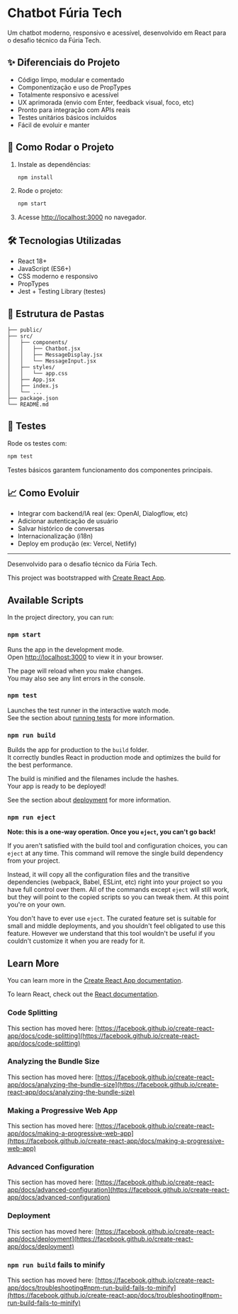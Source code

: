 # Chatbot Fúria Tech

Um chatbot moderno, responsivo e acessível, desenvolvido em React para o desafio técnico da Fúria Tech.

## ✨ Diferenciais do Projeto
- Código limpo, modular e comentado
- Componentização e uso de PropTypes
- Totalmente responsivo e acessível
- UX aprimorada (envio com Enter, feedback visual, foco, etc)
- Pronto para integração com APIs reais
- Testes unitários básicos incluídos
- Fácil de evoluir e manter

## 🚀 Como Rodar o Projeto
1. Instale as dependências:
   ```bash
   npm install
   ```
2. Rode o projeto:
   ```bash
   npm start
   ```
3. Acesse [http://localhost:3000](http://localhost:3000) no navegador.

## 🛠️ Tecnologias Utilizadas
- React 18+
- JavaScript (ES6+)
- CSS moderno e responsivo
- PropTypes
- Jest + Testing Library (testes)

## 📁 Estrutura de Pastas
```
├── public/
├── src/
│   ├── components/
│   │   ├── Chatbot.jsx
│   │   ├── MessageDisplay.jsx
│   │   └── MessageInput.jsx
│   ├── styles/
│   │   └── app.css
│   ├── App.jsx
│   ├── index.js
│   └── ...
├── package.json
└── README.md
```

## 🧪 Testes
Rode os testes com:
```bash
npm test
```
Testes básicos garantem funcionamento dos componentes principais.

## 📈 Como Evoluir
- Integrar com backend/IA real (ex: OpenAI, Dialogflow, etc)
- Adicionar autenticação de usuário
- Salvar histórico de conversas
- Internacionalização (i18n)
- Deploy em produção (ex: Vercel, Netlify)

---

Desenvolvido para o desafio técnico da Fúria Tech.



This project was bootstrapped with [Create React App](https://github.com/facebook/create-react-app).

## Available Scripts

In the project directory, you can run:

### `npm start`

Runs the app in the development mode.\
Open [http://localhost:3000](http://localhost:3000) to view it in your browser.

The page will reload when you make changes.\
You may also see any lint errors in the console.

### `npm test`

Launches the test runner in the interactive watch mode.\
See the section about [running tests](https://facebook.github.io/create-react-app/docs/running-tests) for more information.

### `npm run build`

Builds the app for production to the `build` folder.\
It correctly bundles React in production mode and optimizes the build for the best performance.

The build is minified and the filenames include the hashes.\
Your app is ready to be deployed!

See the section about [deployment](https://facebook.github.io/create-react-app/docs/deployment) for more information.

### `npm run eject`

**Note: this is a one-way operation. Once you `eject`, you can't go back!**

If you aren't satisfied with the build tool and configuration choices, you can `eject` at any time. This command will remove the single build dependency from your project.

Instead, it will copy all the configuration files and the transitive dependencies (webpack, Babel, ESLint, etc) right into your project so you have full control over them. All of the commands except `eject` will still work, but they will point to the copied scripts so you can tweak them. At this point you're on your own.

You don't have to ever use `eject`. The curated feature set is suitable for small and middle deployments, and you shouldn't feel obligated to use this feature. However we understand that this tool wouldn't be useful if you couldn't customize it when you are ready for it.

## Learn More

You can learn more in the [Create React App documentation](https://facebook.github.io/create-react-app/docs/getting-started).

To learn React, check out the [React documentation](https://reactjs.org/).

### Code Splitting

This section has moved here: [https://facebook.github.io/create-react-app/docs/code-splitting](https://facebook.github.io/create-react-app/docs/code-splitting)

### Analyzing the Bundle Size

This section has moved here: [https://facebook.github.io/create-react-app/docs/analyzing-the-bundle-size](https://facebook.github.io/create-react-app/docs/analyzing-the-bundle-size)

### Making a Progressive Web App

This section has moved here: [https://facebook.github.io/create-react-app/docs/making-a-progressive-web-app](https://facebook.github.io/create-react-app/docs/making-a-progressive-web-app)

### Advanced Configuration

This section has moved here: [https://facebook.github.io/create-react-app/docs/advanced-configuration](https://facebook.github.io/create-react-app/docs/advanced-configuration)

### Deployment

This section has moved here: [https://facebook.github.io/create-react-app/docs/deployment](https://facebook.github.io/create-react-app/docs/deployment)

### `npm run build` fails to minify

This section has moved here: [https://facebook.github.io/create-react-app/docs/troubleshooting#npm-run-build-fails-to-minify](https://facebook.github.io/create-react-app/docs/troubleshooting#npm-run-build-fails-to-minify)
